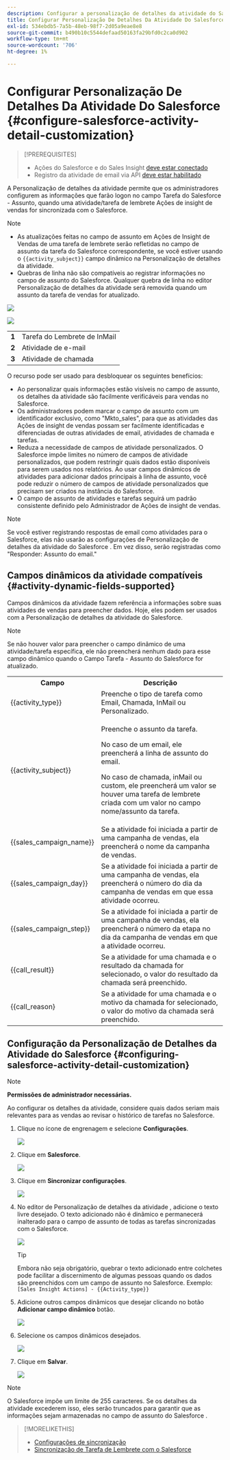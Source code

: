 ```yaml
---
description: Configurar a personalização de detalhes da atividade do Salesforce - Documentos do Marketo - Documentação do produto
title: Configurar Personalização De Detalhes Da Atividade Do Salesforce
exl-id: 534ebdb5-7a5b-48eb-98f7-2d05a9eae8e8
source-git-commit: b490b10c5544defaad50163fa29bfd0c2ca0d902
workflow-type: tm+mt
source-wordcount: '706'
ht-degree: 1%

---
```


# Configurar Personalização De Detalhes Da Atividade Do Salesforce {#configure-salesforce-activity-detail-customization}

>[!PREREQUISITES]
>
>* Ações do Salesforce e do Sales Insight [deve estar conectado](/help/marketo/product-docs/marketo-sales-insight/actions/crm/salesforce-integration/connect-your-sales-insight-actions-account-to-salesforce.md)
>* Registro da atividade de email via API [deve estar habilitado](/help/marketo/product-docs/marketo-sales-insight/actions/crm/salesforce-integration/salesforce-sync-settings.md)


A Personalização de detalhes da atividade permite que os administradores configurem as informações que farão logon no campo Tarefa do Salesforce - Assunto, quando uma atividade/tarefa de lembrete Ações de insight de vendas for sincronizada com o Salesforce.

>[!NOTE]
>
>* As atualizações feitas no campo de assunto em Ações de Insight de Vendas de uma tarefa de lembrete serão refletidas no campo de assunto da tarefa do Salesforce correspondente, se você estiver usando o `{{activity_subject}}` campo dinâmico na Personalização de detalhes da atividade.
>* Quebras de linha não são compatíveis ao registrar informações no campo de assunto do Salesforce. Qualquer quebra de linha no editor Personalização de detalhes da atividade será removida quando um assunto da tarefa de vendas for atualizado.


![](assets/configure-salesforce-activity-detail-customization-1.png)

![](assets/configure-salesforce-activity-detail-customization-2.png)

<table>
 <tr>
  <td><strong>1</td>
  <td>Tarefa do Lembrete de InMail</td>
 </tr>
 <tr>
  <td><strong>2</td>
  <td>Atividade de e-mail</td>
 </tr>
 <tr>
  <td><strong>3</td>
  <td>Atividade de chamada</td>
 </tr>
</table>

O recurso pode ser usado para desbloquear os seguintes benefícios:

* Ao personalizar quais informações estão visíveis no campo de assunto, os detalhes da atividade são facilmente verificáveis para vendas no Salesforce.
* Os administradores podem marcar o campo de assunto com um identificador exclusivo, como &quot;Mkto_sales&quot;, para que as atividades das Ações de insight de vendas possam ser facilmente identificadas e diferenciadas de outras atividades de email, atividades de chamada e tarefas.
* Reduza a necessidade de campos de atividade personalizados. O Salesforce impõe limites no número de campos de atividade personalizados, que podem restringir quais dados estão disponíveis para serem usados nos relatórios. Ao usar campos dinâmicos de atividades para adicionar dados principais à linha de assunto, você pode reduzir o número de campos de atividade personalizados que precisam ser criados na instância do Salesforce.
* O campo de assunto de atividades e tarefas seguirá um padrão consistente definido pelo Administrador de Ações de insight de vendas.

>[!NOTE]
>
>Se você estiver registrando respostas de email como atividades para o Salesforce, elas não usarão as configurações de Personalização de detalhes da atividade do Salesforce . Em vez disso, serão registradas como &quot;Responder: Assunto do email.&quot;

## Campos dinâmicos da atividade compatíveis {#activity-dynamic-fields-supported}

Campos dinâmicos da atividade fazem referência a informações sobre suas atividades de vendas para preencher dados. Hoje, eles podem ser usados com a Personalização de detalhes da atividade do Salesforce.

>[!NOTE]
>
>Se não houver valor para preencher o campo dinâmico de uma atividade/tarefa específica, ele não preencherá nenhum dado para esse campo dinâmico quando o Campo Tarefa - Assunto do Salesforce for atualizado.

<table>
 <tr>
  <th>Campo</th>
  <th>Descrição</th>
 </tr>
 <tr>
  <td>{{activity_type}}</td>
  <td>Preenche o tipo de tarefa como Email, Chamada, InMail ou Personalizado.</td>
 </tr>
 <tr>
  <td>{{activity_subject}}</td>
  <td><p>Preenche o assunto da tarefa.</p>
      <p>No caso de um email, ele preencherá a linha de assunto do email.</p>
      <p>No caso de chamada, inMail ou custom, ele preencherá um valor se houver uma tarefa de lembrete criada com um valor no campo nome/assunto da tarefa.</p></td>
 </tr>
 <tr>
  <td>{{sales_campaign_name}}</td>
  <td>Se a atividade foi iniciada a partir de uma campanha de vendas, ela preencherá o nome da campanha de vendas.</td>
 </tr>
 <tr>
  <td>{{sales_campaign_day}}</td>
  <td>Se a atividade foi iniciada a partir de uma campanha de vendas, ela preencherá o número do dia da campanha de vendas em que essa atividade ocorreu.</td>
 </tr>
 <tr>
  <td>{{sales_campaign_step}}</td>
  <td>Se a atividade foi iniciada a partir de uma campanha de vendas, ela preencherá o número da etapa no dia da campanha de vendas em que a atividade ocorreu.</td>
 </tr>
 <tr>
  <td>{{call_result}}</td>
  <td>Se a atividade for uma chamada e o resultado da chamada for selecionado, o valor do resultado da chamada será preenchido.</td>
 </tr>
 <tr>
  <td>{{call_reason}</td>
  <td>Se a atividade for uma chamada e o motivo da chamada for selecionado, o valor do motivo da chamada será preenchido.</td>
 </tr>
</table>

## Configuração da Personalização de Detalhes da Atividade do Salesforce {#configuring-salesforce-activity-detail-customization}

>[!NOTE]
>
>**Permissões de administrador necessárias.**

Ao configurar os detalhes da atividade, considere quais dados seriam mais relevantes para as vendas ao revisar o histórico de tarefas no Salesforce.

1. Clique no ícone de engrenagem e selecione **Configurações**.

   ![](assets/configure-salesforce-activity-detail-customization-3.png)

1. Clique em **Salesforce**.

   ![](assets/configure-salesforce-activity-detail-customization-4.png)

1. Clique em **Sincronizar configurações**.

   ![](assets/configure-salesforce-activity-detail-customization-5.png)

1. No editor de Personalização de detalhes da atividade , adicione o texto livre desejado. O texto adicionado não é dinâmico e permanecerá inalterado para o campo de assunto de todas as tarefas sincronizadas com o Salesforce.

   ![](assets/configure-salesforce-activity-detail-customization-6.png)

   >[!TIP]
   >
   >Embora não seja obrigatório, quebrar o texto adicionado entre colchetes pode facilitar a discernimento de algumas pessoas quando os dados são preenchidos com um campo de assunto no Salesforce. Exemplo: `[Sales Insight Actions] - {{Activity_type}}`

1. Adicione outros campos dinâmicos que desejar clicando no botão **Adicionar campo dinâmico** botão.

   ![](assets/configure-salesforce-activity-detail-customization-7.png)

1. Selecione os campos dinâmicos desejados.

   ![](assets/configure-salesforce-activity-detail-customization-8.png)

1. Clique em **Salvar**.

   ![](assets/configure-salesforce-activity-detail-customization-9.png)

>[!NOTE]
>
>O Salesforce impõe um limite de 255 caracteres. Se os detalhes da atividade excederem isso, eles serão truncados para garantir que as informações sejam armazenadas no campo de assunto do Salesforce .

>[!MORELIKETHIS]
>
>* [Configurações de sincronização](/help/marketo/product-docs/marketo-sales-insight/actions/crm/salesforce-integration/salesforce-sync-settings.md)
>* [Sincronização de Tarefa de Lembrete com o Salesforce](/help/marketo/product-docs/marketo-sales-insight/actions/tasks/reminder-task-sync-with-salesforce.md)

